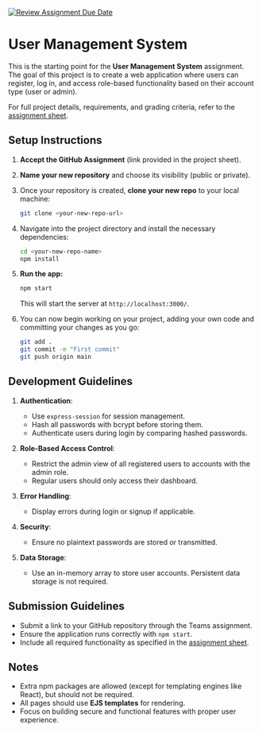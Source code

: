 [![Review Assignment Due Date](https://classroom.github.com/assets/deadline-readme-button-22041afd0340ce965d47ae6ef1cefeee28c7c493a6346c4f15d667ab976d596c.svg)](https://classroom.github.com/a/O5JWjEqM)
# User Management System  

This is the starting point for the **User Management System** assignment. The goal of this project is to create a web application where users can register, log in, and access role-based functionality based on their account type (user or admin).

For full project details, requirements, and grading criteria, refer to the [assignment sheet](https://menglishca.github.io/keyin-course-notes/fullstack/qaps/qap-3/).

## Setup Instructions  

1. **Accept the GitHub Assignment** (link provided in the project sheet).

1. **Name your new repository** and choose its visibility (public or private).  

1. Once your repository is created, **clone your new repo** to your local machine:  
    ```bash  
    git clone <your-new-repo-url>  
    ```  

1. Navigate into the project directory and install the necessary dependencies:  
    ```bash  
    cd <your-new-repo-name>  
    npm install  
    ```  

1. **Run the app:**  
    ```bash  
    npm start  
    ```  
    This will start the server at `http://localhost:3000/`.  

1. You can now begin working on your project, adding your own code and committing your changes as you go:  
    ```bash  
    git add .  
    git commit -m "First commit"  
    git push origin main  
    ```  


## Development Guidelines  

1. **Authentication**:  
   - Use `express-session` for session management.  
   - Hash all passwords with bcrypt before storing them.  
   - Authenticate users during login by comparing hashed passwords.  

2. **Role-Based Access Control**:  
   - Restrict the admin view of all registered users to accounts with the admin role.  
   - Regular users should only access their dashboard.  

3. **Error Handling**:  
   - Display errors during login or signup if applicable.  

4. **Security**:  
   - Ensure no plaintext passwords are stored or transmitted.  

5. **Data Storage**:  
   - Use an in-memory array to store user accounts. Persistent data storage is not required.

## Submission Guidelines  

- Submit a link to your GitHub repository through the Teams assignment.  
- Ensure the application runs correctly with `npm start`.  
- Include all required functionality as specified in the [assignment sheet](https://menglishca.github.io/keyin-course-notes/fullstack/qaps/qap-3/).

## Notes  
- Extra npm packages are allowed (except for templating engines like React), but should not be required.
- All pages should use **EJS templates** for rendering.
- Focus on building secure and functional features with proper user experience.